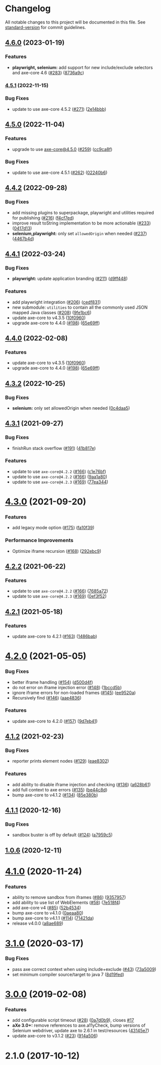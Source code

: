 # Changelog

All notable changes to this project will be documented in this file. See [standard-version](https://github.com/conventional-changelog/standard-version) for commit guidelines.

## [4.6.0](https://github.com/dequelabs/axe-core-maven-html/compare/v4.5.1...v4.6.0) (2023-01-19)


### Features

* **playwright, selenium:** add support for new include/exclude selectors and axe-core 4.6 ([#283](https://github.com/dequelabs/axe-core-maven-html/issues/283)) ([8736a9c](https://github.com/dequelabs/axe-core-maven-html/commit/8736a9c501e36a5808d96ea04827d14579635a78))

### [4.5.1](https://github.com/dequelabs/axe-core-maven-html/compare/v4.5.0...v4.5.1) (2022-11-15)


### Bug Fixes

* update to use axe-core 4.5.2 ([#271](https://github.com/dequelabs/axe-core-maven-html/issues/271)) ([2e14bbb](https://github.com/dequelabs/axe-core-maven-html/commit/2e14bbbc7f7c4f086ca55e55feb99bdf0194ae97))

## [4.5.0](https://github.com/dequelabs/axe-core-maven-html/compare/v4.4.2...v4.5.0) (2022-11-04)


### Features

* upgrade to use axe-core@4.5.0 ([#259](https://github.com/dequelabs/axe-core-maven-html/issues/259)) ([cc9ca8f](https://github.com/dequelabs/axe-core-maven-html/commit/cc9ca8f28489ec3ab8140443670288d912ad9042))


### Bug Fixes

* update to use axe-core 4.5.1 ([#262](https://github.com/dequelabs/axe-core-maven-html/issues/262)) ([02240b6](https://github.com/dequelabs/axe-core-maven-html/commit/02240b6e22f4436482da78d02f206394be84f83d))

## [4.4.2](https://github.com/dequelabs/axe-core-maven-html/compare/v4.4.1...v4.4.2) (2022-09-28)


### Bug Fixes

* add missing plugins to superpackage, playwright and utilities required for publishing ([#216](https://github.com/dequelabs/axe-core-maven-html/issues/216)) ([f4cf7ed](https://github.com/dequelabs/axe-core-maven-html/commit/f4cf7ed9e7baa0f782686e077a5543e2b02a9171))
* improve result toString implementation to be more actionable ([#233](https://github.com/dequelabs/axe-core-maven-html/issues/233)) ([0417d13](https://github.com/dequelabs/axe-core-maven-html/commit/0417d1355d0dbadf430c42aefc842f75ef2e8a14))
* **selenium,playwright:** only set `allowedOrigin` when needed ([#237](https://github.com/dequelabs/axe-core-maven-html/issues/237)) ([4467b4d](https://github.com/dequelabs/axe-core-maven-html/commit/4467b4dd308b5a4e09eeb875230af816009f08ec))

## [4.4.1](https://github.com/dequelabs/axe-core-maven-html/compare/v4.3.1...v4.4.1) (2022-03-24)


### Bug Fixes

* **playwright:** update application branding ([#211](https://github.com/dequelabs/axe-core-maven-html/issues/211)) ([d9ff448](https://github.com/dequelabs/axe-core-maven-html/commit/d9ff448b7d6be73e881bf689c052550b96e8d2c8))


### Features

* add playwright integration ([#206](https://github.com/dequelabs/axe-core-maven-html/issues/206)) ([cedf831](https://github.com/dequelabs/axe-core-maven-html/commit/cedf83156773f1fcd5662837c10be114647769d5))
* new submodule: `utilities` to contain all the commonly used JSON mapped Java classes ([#208](https://github.com/dequelabs/axe-core-maven-html/issues/208)) ([9fe1bc6](https://github.com/dequelabs/axe-core-maven-html/commit/9fe1bc68a25173ce8db3938b6e66269ace7a1ff0))
* update axe-core to v4.3.5 ([10f0960](https://github.com/dequelabs/axe-core-maven-html/commit/10f09601d1a9c53da59c62e399d8f995dc0df731))
* upgrade axe-core to 4.4.0 ([#198](https://github.com/dequelabs/axe-core-maven-html/issues/198)) ([65e69ff](https://github.com/dequelabs/axe-core-maven-html/commit/65e69ff5bf41ec949a9fea6a907e6cc37aaabd7d))



## [4.4.0](https://dequelabs/compare/v4.3.1...v4.4.0) (2022-02-08)


### Features

* update axe-core to v4.3.5 ([10f0960](https://dequelabs/commits/10f09601d1a9c53da59c62e399d8f995dc0df731))
* upgrade axe-core to 4.4.0 ([#198](https://dequelabs/issues/198)) ([65e69ff](https://dequelabs/commits/65e69ff5bf41ec949a9fea6a907e6cc37aaabd7d))


## [4.3.2](https://github.com/dequelabs/axe-core-maven-html/compare/v4.3.1...v4.3.2) (2022-10-25)


### Bug Fixes

* **selenium:** only set allowedOrigin when needed ([0c4daa5](https://github.com/dequelabs/axe-core-maven-html/commit/0c4daa5983eddc60a9c9c307a579bae1dad2d50b))


## [4.3.1](https://dequelabs/compare/v4.3.0...v4.3.1) (2021-09-27)


### Bug Fixes

* finishRun stack overflow ([#191](https://dequelabs/issues/191)) ([41b817e](https://dequelabs/commits/41b817e8438cfb0a08abf78b1af72176cbaacce4))


### Features

* update to use `axe-core@4.2.2` ([#166](https://dequelabs/issues/166)) ([c1e76bf](https://dequelabs/commits/c1e76bf644a909a218787cde95073b9af2d08edd))
* update to use `axe-core@4.2.2` ([#166](https://dequelabs/issues/166)) ([9aa1a80](https://dequelabs/commits/9aa1a805000df4515350daa2d04271065cc734d7))
* update to use `axe-core@4.2.3` ([#169](https://dequelabs/issues/169)) ([77ea344](https://dequelabs/commits/77ea3449ef0fc0a329a1a882688cb34ef7b314b6))



# [4.3.0](https://dequelabs/compare/v4.2.2...v4.3.0) (2021-09-20)


### Features

* add legacy mode option ([#175](https://dequelabs/issues/175)) ([fa10f39](https://dequelabs/commits/fa10f39d206696b9a55957fbb8e8c059949cb18b))


### Performance Improvements

* Optimize iframe recursion ([#168](https://dequelabs/issues/168)) ([292ebc9](https://dequelabs/commits/292ebc9648a66f5c1b9c24a7fcc97116554621d0))



## [4.2.2](https://dequelabs/compare/v4.2.1...v4.2.2) (2021-06-22)


### Features

* update to use `axe-core@4.2.2` ([#166](https://dequelabs/issues/166)) ([7685a72](https://dequelabs/commits/7685a72e2dd37c895071309b5f39aabf7744c65b))
* update to use `axe-core@4.2.3` ([#169](https://dequelabs/issues/169)) ([0ef3f52](https://dequelabs/commits/0ef3f52eae41375c77b980f05fffbdefcc85927c))



## [4.2.1](https://dequelabs/compare/v4.2.0...v4.2.1) (2021-05-18)


### Features

* update axe-core to 4.2.1 ([#163](https://dequelabs/issues/163)) ([1486bab](https://dequelabs/commits/1486babb4c8937251f453e4ed88b33f9e2a03bbc))



# [4.2.0](https://dequelabs/compare/v4.1.2...v4.2.0) (2021-05-05)


### Bug Fixes

* better iframe handling ([#154](https://dequelabs/issues/154)) ([d500d4f](https://dequelabs/commits/d500d4f0c0fd216d4bb54b6d2edd4ac2914131ec))
* do not error on iframe injection error ([#148](https://dequelabs/issues/148)) ([1bccd5b](https://dequelabs/commits/1bccd5bc78713d0c2ba479128a748759e2073c35))
* ignore iframe errors for non-loaded frames ([#145](https://dequelabs/issues/145)) ([ee9520a](https://dequelabs/commits/ee9520a43ccdf795fdb9c72d0516d4539a45fa6e))
* Recursively find <frame> ([#146](https://dequelabs/issues/146)) ([aae4836](https://dequelabs/commits/aae4836e90a6f2db7f4be5d40eb194edcf3fdf71))


### Features

* update axe-core to 4.2.0 ([#157](https://dequelabs/issues/157)) ([9d7eb41](https://dequelabs/commits/9d7eb4191aeb02e1083eb3a250f944c81824aa9b))



## [4.1.2](https://dequelabs/compare/v4.1.1...v4.1.2) (2021-02-23)


### Bug Fixes

* reporter prints element nodes ([#129](https://dequelabs/issues/129)) ([eae8302](https://dequelabs/commits/eae830291ee80b8e8fd1d2fa3e9604c68b80476c))


### Features

* add ability to disable iframe injection and checking ([#136](https://dequelabs/issues/136)) ([a628b61](https://dequelabs/commits/a628b61f7895549076476f9960a0cae54520dad8))
* add full context to axe errors ([#135](https://dequelabs/issues/135)) ([be44c8d](https://dequelabs/commits/be44c8dffd99493b8f49f5470e68325254b61d9b))
* bump axe-core to v4.1.2 ([#134](https://dequelabs/issues/134)) ([85e380b](https://dequelabs/commits/85e380b4e84c16a6aa382eb7dbea2e64e9e879f1))



## [4.1.1](https://dequelabs/compare/v1.0.6...v4.1.1) (2020-12-16)


### Bug Fixes

* sandbox buster is off by default ([#124](https://dequelabs/issues/124)) ([a7959c5](https://dequelabs/commits/a7959c5712aefae7fa003a75e956fa5275bc82a3))



## [1.0.6](https://dequelabs/compare/v1.0.3...v1.0.6) (2020-12-11)



# [4.1.0](https://dequelabs/compare/v4.0.0...v4.1.0) (2020-11-24)


### Features

* ability to remove sandbox from iframes ([#86](https://dequelabs/issues/86)) ([9357957](https://dequelabs/commits/9357957a3f1e9bbf338b921e8db35c8041cf43e7))
* add ability to use list of WebElements  ([#58](https://dequelabs/issues/58)) ([7e518f4](https://dequelabs/commits/7e518f47f28a7af53fb48543eba18a5b8bbaa2c8))
* add axe-core v4 ([#85](https://dequelabs/issues/85)) ([52b4534](https://dequelabs/commits/52b453465c1e2e6ac6974c84c8d83e64be2d575f))
* bump axe-core to v4.1.0 ([0aeaa80](https://dequelabs/commits/0aeaa80820073c0fdcfe18e06611a9a946689153))
* bump axe-core to v4.1.1 ([#114](https://dequelabs/issues/114)) ([71421da](https://dequelabs/commits/71421daf9ff2edd6819c6e9350241c770ec6dbe8))
* release v4.0.0 ([a8ae689](https://dequelabs/commits/a8ae689cb06971225546ab04501d0360935b63ee))



# [3.1.0](https://dequelabs/compare/v3.0.0...v3.1.0) (2020-03-17)


### Bug Fixes

* pass axe correct context when using include+exclude ([#43](https://dequelabs/issues/43)) ([73a5009](https://dequelabs/commits/73a5009b22afad5243d60db5f0d751de7165519a))
* set minimum compiler source/target to java 7 ([8d19fed](https://dequelabs/commits/8d19fedb271975b2457a8e27856a44f601b5a110))



# [3.0.0](https://dequelabs/compare/v2.1.0...v3.0.0) (2019-02-08)


### Features

* add configurable script timeout ([#28](https://dequelabs/issues/28)) ([0a7d0b9](https://dequelabs/commits/0a7d0b9ef7520f587536caa543323b5a8e65042c)), closes [#17](https://dequelabs/issues/17)
* **aXe 3.0+:** remove references to axe.a11yCheck, bump versions of Selenium webdriver, update axe to 2.6.1 in test/resources ([43145e7](https://dequelabs/commits/43145e7e431272807017ea5bd0e29e032a55b456))
* update axe-core to v3.1.2 ([#23](https://dequelabs/issues/23)) ([914a506](https://dequelabs/commits/914a50693058c152891202d4fb9a764c8cbcf09b))



# 2.1.0 (2017-10-12)
